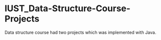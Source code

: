 # IUST_Data-Structure-Course-Projects
Data structure course had two projects which was implemented with Java.
